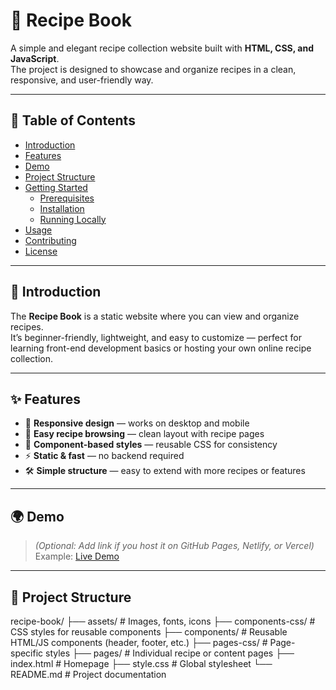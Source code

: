 # 🍲 Recipe Book

A simple and elegant recipe collection website built with **HTML, CSS, and JavaScript**.  
The project is designed to showcase and organize recipes in a clean, responsive, and user-friendly way.

---

## 📖 Table of Contents
- [Introduction](#introduction)  
- [Features](#features)  
- [Demo](#demo)  
- [Project Structure](#project-structure)  
- [Getting Started](#getting-started)  
  - [Prerequisites](#prerequisites)  
  - [Installation](#installation)  
  - [Running Locally](#running-locally)  
- [Usage](#usage)  
- [Contributing](#contributing)  
- [License](#license)  

---

## 🔎 Introduction

The **Recipe Book** is a static website where you can view and organize recipes.  
It’s beginner-friendly, lightweight, and easy to customize — perfect for learning front-end development basics or hosting your own online recipe collection.

---

## ✨ Features

- 📱 **Responsive design** — works on desktop and mobile  
- 🍴 **Easy recipe browsing** — clean layout with recipe pages  
- 🎨 **Component-based styles** — reusable CSS for consistency  
- ⚡ **Static & fast** — no backend required  
- 🛠️ **Simple structure** — easy to extend with more recipes or features  

---

## 🌍 Demo

> *(Optional: Add link if you host it on GitHub Pages, Netlify, or Vercel)*  
Example: [Live Demo](https://your-username.github.io/recipe-book)

---

## 📂 Project Structure
recipe-book/
├── assets/ # Images, fonts, icons
├── components-css/ # CSS styles for reusable components
├── components/ # Reusable HTML/JS components (header, footer, etc.)
├── pages-css/ # Page-specific styles
├── pages/ # Individual recipe or content pages
├── index.html # Homepage
├── style.css # Global stylesheet
└── README.md # Project documentation
